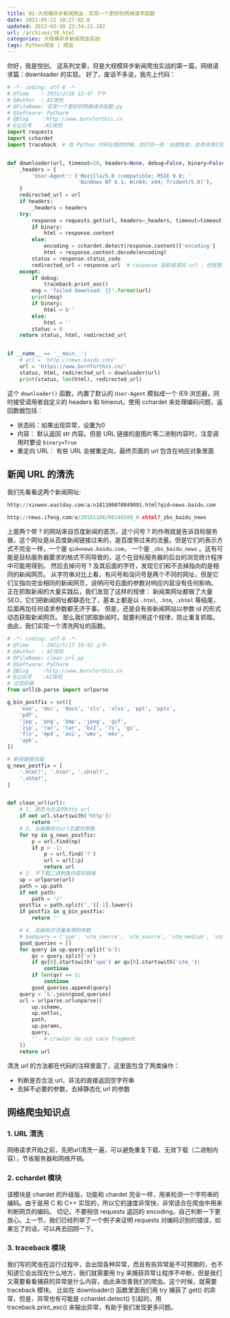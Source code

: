 ```yaml
---
title: 01-大规模异步新闻爬虫：实现一个更好的网络请求函数
date: 2021-05-21 10:27:02.0
updated: 2022-03-30 23:34:22.182
url: /archives/38.html
categories: 大规模异步新闻爬虫实战
tags: Python爬虫 | 爬虫
---
```




你好，我是悦创。 这系列文章，将是大规模异步新闻爬虫实战的第一篇，网络请求篇：downloader 的实现。 好了，废话不多说，我先上代码：

```python
# -*- coding: utf-8 -*-
# @Time    : 2021/2/18 12:47 下午
# @Author  : AI悦创
# @FileName: 实现一个更好的网络请求函数.py
# @Software: PyCharm
# @Blog    ：http://www.bornforthis.cn
# @公众号   ：AI悦创
import requests
import cchardet
import traceback  # 在 Python 代码出错的时候，会打印一些：出错信息，会告诉我们第几行出错了，


def downloader(url, timeout=10, headers=None, debug=False, binary=False):
    _headers = {
        'User-Agent': ('Mozilla/5.0 (compatible; MSIE 9.0; '
                       'Windows NT 6.1; Win64; x64; Trident/5.0)'),
    }
    redirected_url = url
    if headers:
        _headers = headers
    try:
        response = requests.get(url, headers=_headers, timeout=timeout)
        if binary:
            html = response.content
        else:
            encoding = cchardet.detect(response.content)['encoding']
            html = response.content.decode(encoding)
        status = response.status_code
        redirected_url = response.url  # response 目前请求的 url ，也就是我们最初的 url 和最终的 url 有可能不是同一个，有可能被重定向了。
    except:
        if debug:
            traceback.print_exc()
        msg = 'failed download: {}'.format(url)
        print(msg)
        if binary:
            html = b''
        else:
            html = ''
        status = 0
    return status, html, redirected_url


if __name__ == '__main__':
    # url = 'http://news.baidu.com/'
    url = 'https://www.bornforthis.cn/'
    status, html, redirected_url = downloader(url)
    print(status, len(html), redirected_url)

```

这个 `downloader()` 函数，内置了默认的 `User-Agent` 模拟成一个 IE9 浏览器，同时接受调用者自定义的 headers 和 timeout。使用 cchardet 来处理编码问题，返回数据包括：

*   状态码：如果出现异常，设置为0
*   内容： 默认返回 str 内容。但是 URL 链接的是图片等二进制内容时，注意调用时要设 `binary=True`
*   重定向 URL： 有些 URL 会被重定向，最终页面的 url 包含在响应对象里面

## 新闻 URL 的清洗

我们先看看这两个新闻网址:

```python
http://xinwen.eastday.com/a/n181106070849091.html?qid=news.baidu.com

http://news.ifeng.com/a/20181106/60146589_0.shtml?_zbs_baidu_news
```

上面两个带 ? 的网站来自百度新闻的首页，这个问号 ? 的作用就是告诉目标服务器，这个网址是从百度新闻链接过来的，是百度带过来的流量。但是它们的表示方式不完全一样，一个是 `qid=news.baidu.com`， 一个是 `_zbs_baidu_news` 。这有可能是目标服务器要求的格式不同导致的，这个在目标服务器的后台的浏览统计程序中可能用得到。 然后去掉问号 ? 及其后面的字符，发现它们和不去掉指向的是相同的新闻网页。 从字符串对比上看，有问号和没问号是两个不同的网址，但是它们又指向完全相同的新闻网页，说明问号后面的参数对响应内容没有任何影响。 正在抓取新闻的大量实践后，我们发现了这样的规律： 新闻类网址都做了大量 SEO，它们把新闻网址都静态化了，基本上都是以 `.html`, `.htm`, `.shtml` 等结尾，后面再加任何请求参数都无济于事。 但是，还是会有些新闻网站以参数 id 的形式动态获取新闻网页。 那么我们抓取新闻时，就要利用这个规律，防止重复抓取。由此，我们实现一个清洗网址的函数。

```python
# -*- coding: utf-8 -*-
# @Time    : 2021/5/17 10:42 上午
# @Author  : AI悦创
# @FileName: clean_url.py
# @Software: PyCharm
# @Blog    ：http://www.bornforthis.cn
# @公众号   ：AI悦创
# 过滤后缀
from urllib.parse import urlparse

g_bin_postfix = set([
    'exe', 'doc', 'docx', 'xls', 'xlsx', 'ppt', 'pptx',
    'pdf',
    'jpg', 'png', 'bmp', 'jpeg', 'gif',
    'zip', 'rar', 'tar', 'bz2', '7z', 'gz',
    'flv', 'mp4', 'avi', 'wmv', 'mkv',
    'apk',
])

# 新闻链接后缀
g_news_postfix = [
    '.html?', '.htm?', '.shtml?',
    '.shtm?',
]


def clean_url(url):
    # 1. 是否为合法的http url
    if not url.startswith('http'):
        return ''
    # 2. 去掉静态化url后面的参数
    for np in g_news_postfix:
        p = url.find(np)
        if p > -1:
            p = url.find('?')
            url = url[:p]
            return url
    # 3. 不下载二进制类内容的链接
    up = urlparse(url)
    path = up.path
    if not path:
        path = '/'
    postfix = path.split('.')[-1].lower()
    if postfix in g_bin_postfix:
        return ''

    # 4. 去掉标识流量来源的参数
    # badquery = ['spm', 'utm_source', 'utm_source', 'utm_medium', 'utm_campaign']
    good_queries = []
    for query in up.query.split('&'):
        qv = query.split('=')
        if qv[0].startswith('spm') or qv[0].startswith('utm_'):
            continue
        if len(qv) == 1:
            continue
        good_queries.append(query)
    query = '&'.join(good_queries)
    url = urlparse.urlunparse((
        up.scheme,
        up.netloc,
        path,
        up.params,
        query,
        ''  # crawler do not care fragment
    ))
    return url
```

清洗 url 的方法都在代码的注释里面了，这里面包含了两类操作：

*   判断是否合法 url，非法的直接返回空字符串
*   去掉不必要的参数，去掉静态化 url 的参数

## 网络爬虫知识点

### 1\. URL 清洗

网络请求开始之前，先把url清洗一遍，可以避免重复下载、无效下载（二进制内容），节省服务器和网络开销。

### 2\. cchardet 模块

该模块是 chardet 的升级版，功能和 chardet 完全一样，用来检测一个字符串的编码。由于是用 C 和 C++ 实现的，所以它的速度非常快，非常适合在爬虫中用来判断网页的编码。 切记，不要相信 requests 返回的 encoding，自己判断一下更放心。上一节，我们已经列举了一个例子来证明 requests 对编码识别的错误，如果忘了的话，可以再去回顾一下。

### 3\. traceback 模块

我们写的爬虫在运行过程中，会出现各种异常，而且有些异常是不可预期的，也不知道它会出现在什么地方，我们就需要用 try 来捕获异常让程序不中断，但是我们又需要看看捕获的异常是什么内容，由此来改善我们的爬虫。这个时候，就需要 traceback 模块。 比如在 downloader() 函数里面我们用 try 捕获了 get() 的异常，但是，异常也有可能是 cchardet.detect() 引起的，用 traceback.print\_exc() 来输出异常，有助于我们发现更多问题。